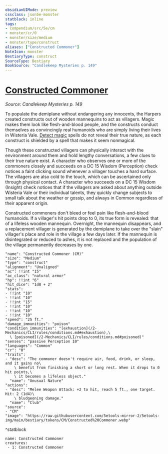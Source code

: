 ```yaml
---
obsidianUIMode: preview
cssclass: json5e-monster
statblock: inline
tags:
- compendium/src/5e/cm
- monster/cr/0
- monster/size/medium
- monster/type/construct
aliases: ["Constructed Commoner"]
NoteIcon: monster
BestiaryType: construct
SourceType: Bestiary
BookSource: "Candlekeep Mysteries p. 149"
---
```

# [Constructed Commoner](2-Mechanics/CLI/bestiary/construct/constructed-commoner-cm.md)
*Source: Candlekeep Mysteries p. 149*  

To populate the demiplane without endangering any innocents, the Harpers created constructs out of wooden mannequins to act as villagers. Magic makes them look like flesh-and-blood people, and the constructs conduct themselves as convincingly real humanoids who are simply living their lives in Wisteria Vale. [Detect magic](/2-Mechanics/CLI/spells/detect-magic.md) spells do not reveal their true nature, as each construct is shielded by a spell that makes it seem nonmagical.

Though these constructed villagers can physically interact with the environment around them and hold lengthy conversations, a few clues to their true nature exist. A character who observes one or more of the commoners closely and succeeds on a DC 15 Wisdom (Perception) check notices a faint clicking sound whenever a villager touches a hard surface. The villagers are also cold to the touch, which can be ascertained only through physical contact. A character who succeeds on a DC 15 Wisdom (Insight) check notices that if the villagers are asked about anything outside Wisteria Vale or their individual talents, they quickly change subjects to small talk about the weather or gossip, and always in Common regardless of their apparent origin.

Constructed commoners don't bleed or feel pain like flesh-and-blood humanoids. If a villager's hit points drop to 0, its true form is revealed: that of a lifeless wooden mannequin. Overnight, the mannequin disappears, and a replacement villager is generated by the demiplane to take over the "slain" villager's place and role in the village a few days later. If the mannequin is disintegrated or reduced to ashes, it is not replaced and the population of the village permanently decreases by one.

```statblock
"name": "Constructed Commoner (CM)"
"size": "Medium"
"type": "construct"
"alignment": "Unaligned"
"ac": !!int "15"
"ac_class": "natural armor"
"hp": !!int "6"
"hit_dice": "1d8 + 2"
"stats":
- !!int "10"
- !!int "10"
- !!int "15"
- !!int "10"
- !!int "10"
- !!int "10"
"speed": "25 ft."
"damage_immunities": "poison"
"condition_immunities": "[exhaustion](/2-Mechanics/CLI/rules/conditions.md#exhaustion),\
  \ [poisoned](/2-Mechanics/CLI/rules/conditions.md#poisoned)"
"senses": "passive Perception 10"
"languages": "Common"
"cr": "0"
"traits":
- "desc": "The commoner doesn't require air, food, drink, or sleep, and it gains no\
    \ benefit from finishing a short or long rest. When it drops to 0 hit points,\
    \ it becomes a lifeless object."
  "name": "Unusual Nature"
"actions":
- "desc": "Melee Weapon Attack: +2 to hit, reach 5 ft., one target. Hit: 2 (1d4)\
    \ bludgeoning damage."
  "name": "Club"
"source":
- "CM"
"image": "https://raw.githubusercontent.com/5etools-mirror-2/5etools-img/main/bestiary/tokens/CM/Constructed%20Commoner.webp"
```
^statblock

```encounter-table
name: Constructed Commoner
creatures:
 - 1: Constructed Commoner
```